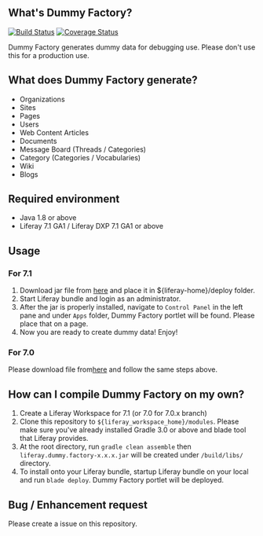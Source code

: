 ## What's Dummy Factory?
[![Build Status](https://travis-ci.org/yasuflatland-lf/liferay-dummy-factory.svg?branch=master)](https://travis-ci.org/yasuflatland-lf/liferay-dummy-factory)
[![Coverage Status](https://coveralls.io/repos/github/yasuflatland-lf/liferay-dummy-factory/badge.svg)](https://coveralls.io/github/yasuflatland-lf/liferay-dummy-factory)

Dummy Factory generates dummy data for debugging use. Please don't use this for a production use.

## What does Dummy Factory generate?

* Organizations
* Sites
* Pages
* Users
* Web Content Articles
* Documents
* Message Board (Threads / Categories)
* Category (Categories / Vocabularies)
* Wiki
* Blogs

## Required environment
* Java 1.8 or above
* Liferay 7.1 GA1 / Liferay DXP 7.1 GA1 or above

## Usage
### For 7.1
1. Download jar file from [here](https://github.com/yasuflatland-lf/liferay-dummy-factory/tree/master/latest) and place it in ${liferay-home}/deploy folder. 
2. Start Liferay bundle and login as an administrator.
3. After the jar is properly installed, navigate to ```Control Panel``` in the left pane and under ```Apps``` folder, Dummy Factory portlet will be found. Please place that on a page.
4. Now you are ready to create dummy data! Enjoy!

### For 7.0
Please download file from[here](https://github.com/yasuflatland-lf/liferay-dummy-factory/tree/7.0.x/latest) and follow the same steps above.

## How can I compile Dummy Factory on my own?
1. Create a Liferay Workspace for 7.1 (or 7.0 for 7.0.x branch)
2. Clone this repository to ```${liferay_workspace_home}/modules```.  Please make sure you've already installed Gradle 3.0 or above and blade tool that Liferay provides.
3. At the root directory, run ```gradle clean assemble``` then ```liferay.dummy.factory-x.x.x.jar``` will be created under ```/build/libs/``` directory.
4. To install onto your Liferay bundle, startup Liferay bundle on your local and run ```blade deploy```. Dummy Factory portlet will be deployed.

## Bug / Enhancement request
Please create a issue on this repository.
